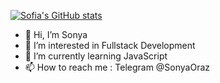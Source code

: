 [![Sofia's GitHub stats](https://github-readme-stats.vercel.app/apiSonyaProjects=anuraghazra)](https://github.com/anuraghazra/github-readme-stats)

- 👋 Hi, I’m Sonya
- 👀 I’m interested in Fullstack Development
- 🌱 I’m currently learning JavaScript
- 📫 How to reach me : Telegram @SonyaOraz

<!---
SonyaProjects/SonyaProjects is a ✨ special ✨ repository because its `README.md` (this file) appears on your GitHub profile.
You can click the Preview link to take a look at your changes.
--->
